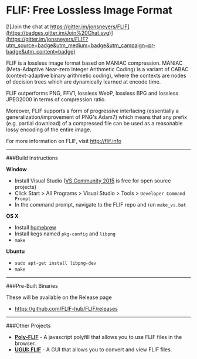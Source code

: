 # FLIF: Free Lossless Image Format

[![Join the chat at https://gitter.im/jonsneyers/FLIF](https://badges.gitter.im/Join%20Chat.svg)](https://gitter.im/jonsneyers/FLIF?utm_source=badge&utm_medium=badge&utm_campaign=pr-badge&utm_content=badge)


FLIF is a lossless image format based on MANIAC compression. MANIAC (Meta-Adaptive Near-zero Integer Arithmetic Coding) is a variant of CABAC (context-adaptive binary arithmetic coding), where the contexts are nodes of decision trees which are dynamically learned at encode time.

FLIF outperforms PNG, FFV1, lossless WebP, lossless BPG and lossless JPEG2000 in terms of compression ratio.

Moreover, FLIF supports a form of progressive interlacing (essentially a generalization/improvement of PNG's Adam7) which means that any prefix (e.g. partial download) of a compressed file can be used as a reasonable lossy encoding of the entire image.

For more information on FLIF, visit http://flif.info

* * *

###Build Instructions

**Window**

* Install Visual Studio ([VS Community 2015](https://www.visualstudio.com/en-us/products/free-developer-offers-vs.aspx) is free for open source projects)
* Click Start > All Programs > Visual Studio > Tools > `Developer Command Prompt`
* In the command prompt, navigate to the FLIF repo and run `make_vs.bat`

**OS X**

* Install [homebrew](http://brew.sh)
* Install kegs named `pkg-config` and `libpng`
* `make`

**Ubuntu**

* `sudo apt-get install libpng-dev`
* `make`

* * *

###Pre-Built Binaries

These will be available on the Release page

* https://github.com/FLIF-hub/FLIF/releases

* * *

###Other Projects

* **[Poly-FLIF](https://uprootlabs.github.io/poly-flif)** - A javascript polyfill that allows you to use FLIF files in the browser.
* **[UGUI: FLIF](https://github.com/FLIF-hub/UGUI_FLIF/releases)** - A GUI that allows you to convert and view FLIF files.
